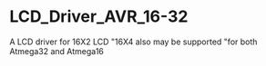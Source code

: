 # LCD_Driver_AVR_16-32
A LCD driver for 16X2 LCD "16X4 also may be supported "for both Atmega32 and Atmega16 
